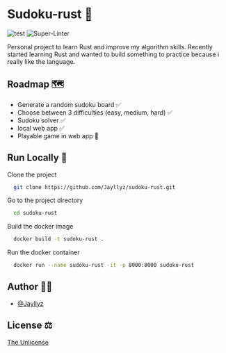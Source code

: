 # Sudoku-rust 🧩

![test](https://github.com/jayllyz/sudoku-rust/actions/workflows/test.yml/badge.svg)
![Super-Linter](https://github.com/jayllyz/sudoku-rust/actions/workflows/lint.yml/badge.svg)

Personal project to learn Rust and improve my algorithm skills.
Recently started learning Rust and wanted to build something to practice because i really like the language.

## Roadmap 🗺️

- Generate a random sudoku board ✅
- Choose between 3 difficulties (easy, medium, hard) ✅
- Sudoku solver ✅
- local web app ✅
- Playable game in web app 🚧

## Run Locally 🚀

Clone the project

```bash
  git clone https://github.com/Jayllyz/sudoku-rust.git
```

Go to the project directory

```bash
  cd sudoku-rust
```

Build the docker image

```bash
  docker build -t sudoku-rust .
```

Run the docker container

```bash
  docker run --name sudoku-rust -it -p 8000:8000 sudoku-rust
```

## Author 👨‍💻

- [@Jayllyz](https://www.github.com/jayllyz)

## License ⚖️

[The Unlicense](https://choosealicense.com/licenses/unlicense/)
